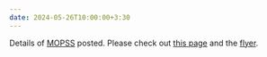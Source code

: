 ```yaml
---
date: 2024-05-26T10:00:00+3:30
---
```

Details of [MOPSS](../MOPSS) posted. Please check out [this page](../MOPSS) and the [flyer](../static_files/MOPSS/flyer.pdf).

